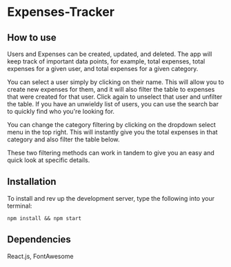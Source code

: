 # Expenses-Tracker
## How to use
Users and Expenses can be created, updated, and deleted. The app will keep track of important data points, for example, total expenses, total expenses for a given user, and total expenses for a given category.

You can select a user simply by clicking on their name. This will allow you to create new expenses for them, and it will also filter the table to expenses that were created for that user. Click again to unselect that user and unfilter the table. If you have an unwieldy list of users, you can use the search bar to quickly find who you're looking for.

You can change the category filtering by clicking on the dropdown select menu in the top right. This will instantly give you the total expenses in that category and also filter the table below.

These two filtering methods can work in tandem to give you an easy and quick look at specific details.

## Installation


To install and rev up the development server, type the following into your terminal: 
```
npm install && npm start
```

## Dependencies
React.js, FontAwesome